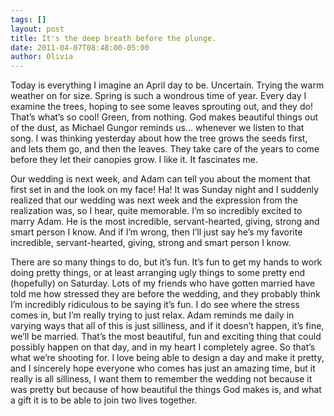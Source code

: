 ```yaml
---
tags: []
layout: post
title: It's the deep breath before the plunge.
date: 2011-04-07T08:48:00-05:00
author: Olivia
---
```


Today is everything I imagine an April day to be. Uncertain. Trying the warm weather on for size. Spring is such a wondrous time of year. Every day I examine the trees, hoping to see some leaves sprouting out, and they do! That’s what’s so cool! Green, from nothing. God makes beautiful things out of the dust, as Michael Gungor reminds us… whenever we listen to that song. I was thinking yesterday about how the tree grows the seeds first, and lets them go, and then the leaves. They take care of the years to come before they let their canopies grow. I like it. It fascinates me.

Our wedding is next week, and Adam can tell you about the moment that first set in and the look on my face! Ha! It was Sunday night and I suddenly realized that our wedding was next week and the expression from the realization was, so I hear, quite memorable. I’m so incredibly excited to marry Adam. He is the most incredible, servant-hearted, giving, strong and smart person I know. And if I’m wrong, then I’ll just say he’s my favorite incredible, servant-hearted, giving, strong and smart person I know. 

There are so many things to do, but it’s fun. It’s fun to get my hands to work doing pretty things, or at least arranging ugly things to some pretty end (hopefully) on Saturday. Lots of my friends who have gotten married have told me how stressed they are before the wedding, and they probably think I’m incredibly ridiculous to be saying it’s fun. I do see where the stress comes in, but I’m really trying to just relax. Adam reminds me daily in varying ways that all of this is just silliness, and if it doesn’t happen, it’s fine, we’ll be married. That’s the most beautiful, fun and exciting thing that could possibly happen on that day, and in my heart I completely agree. So that’s what we’re shooting for. I love being able to design a day and make it pretty, and I sincerely hope everyone who comes has just an amazing time, but it really is all silliness, I want them to remember the wedding not because it was pretty but because of how beautiful the things God makes is, and what a gift it is to be able to join two lives together.
